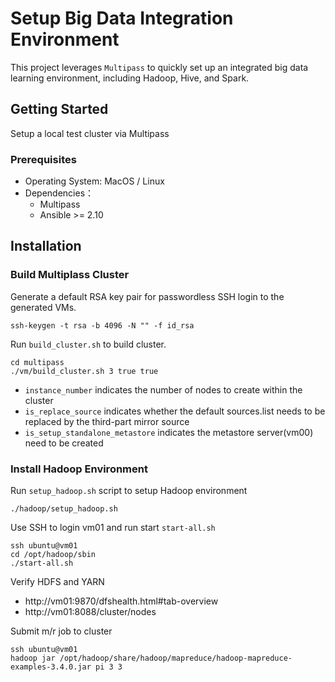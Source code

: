 # Setup Big Data Integration Environment

This project leverages `Multipass` to quickly set up an integrated big data learning environment, including Hadoop,
Hive, and Spark.

## Getting Started

Setup a local test cluster via Multipass

### Prerequisites

- Operating System: MacOS / Linux
- Dependencies：
    - Multipass
    - Ansible >= 2.10

## Installation

### Build Multiplass Cluster

Generate a default RSA key pair for passwordless SSH login to the generated VMs.

```shell
ssh-keygen -t rsa -b 4096 -N "" -f id_rsa
```

Run `build_cluster.sh` to build cluster.

```shell
cd multipass
./vm/build_cluster.sh 3 true true
```

- `instance_number` indicates the number of nodes to create within the cluster
- `is_replace_source` indicates whether the default sources.list needs to be replaced by the third-part mirror source
- `is_setup_standalone_metastore` indicates the metastore server(vm00) need to be created

### Install Hadoop Environment

Run `setup_hadoop.sh` script to setup Hadoop environment

```shell
./hadoop/setup_hadoop.sh
```

Use SSH to login vm01 and run start `start-all.sh`

```shell
ssh ubuntu@vm01
cd /opt/hadoop/sbin
./start-all.sh
```

Verify HDFS and YARN

- http://vm01:9870/dfshealth.html#tab-overview
- http://vm01:8088/cluster/nodes  

Submit m/r job to cluster

```shell
ssh ubuntu@vm01
hadoop jar /opt/hadoop/share/hadoop/mapreduce/hadoop-mapreduce-examples-3.4.0.jar pi 3 3
```